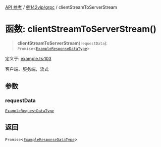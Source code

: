 [API 参考](../wiki/Home) / [@142vip/grpc](../wiki/@142vip.grpc) / clientStreamToServerStream

# 函数: clientStreamToServerStream()

> **clientStreamToServerStream**(`requestData`): `Promise`<[`ExampleResponseDataType`](../wiki/@142vip.grpc.%E6%8E%A5%E5%8F%A3.ExampleResponseDataType)>

定义于: [example.ts:103](https://github.com/142vip/core-x/blob/5281e59d2cdd2de59e1ea761d17ed7fe118d1e60/packages/grpc/src/example.ts#L103)

客户端、服务端，流式

## 参数

### requestData

[`ExampleRequestDataType`](../wiki/@142vip.grpc.%E6%8E%A5%E5%8F%A3.ExampleRequestDataType)

## 返回

`Promise`<[`ExampleResponseDataType`](../wiki/@142vip.grpc.%E6%8E%A5%E5%8F%A3.ExampleResponseDataType)>

